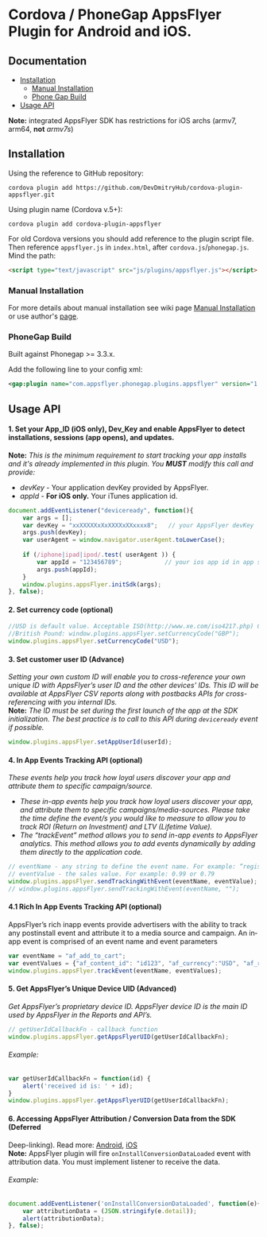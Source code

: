 
# Cordova / PhoneGap AppsFlyer Plugin for Android and iOS.


## Documentation
- [Installation](#installation)
	- [Manual Installation](#manual-installation)
	- [Phone Gap Build](#phonegap-build)  
- [Usage API](#usage-api)

**Note:** integrated AppsFlyer SDK has restrictions for iOS archs (armv7, arm64, **not** _armv7s_)


## Installation

Using the reference to GitHub repository:

	cordova plugin add https://github.com/DevDmitryHub/cordova-plugin-appsflyer.git

Using plugin name (Cordova v.5+):

	cordova plugin add cordova-plugin-appsflyer


For old Cordova versions you should add reference to the plugin script file. 
Then reference `appsflyer.js` in `index.html`, after `cordova.js`/`phonegap.js`.
Mind the path:

```html
<script type="text/javascript" src="js/plugins/appsflyer.js"></script>
```

### Manual Installation

For more details about manual installation see wiki page [Manual Installation](https://github.com/DevDmitryHub/cordova-plugin-appsflyer/wiki/Manual-installation) or use author's [page](https://github.com/AppsFlyerSDK/PhoneGap#manual-installation).

### PhoneGap Build
Built against Phonegap >= 3.3.x.

Add the following line to your config xml:

```xml
<gap:plugin name="com.appsflyer.phonegap.plugins.appsflyer" version="1.0.1" />
```

## Usage API
 

#### 1\. Set your App_ID (iOS only), Dev_Key and enable AppsFlyer to detect installations, sessions (app opens), and updates.  
**Note:** *This is the minimum requirement to start tracking your app installs and it's already implemented in this plugin. You **_MUST_** modify this call and provide:*

- *devKey* - Your application devKey provided by AppsFlyer.
- *appId*  - **For iOS only.** Your iTunes application id.

```javascript
document.addEventListener("deviceready", function(){
    var args = [];
    var devKey = "xxXXXXXxXxXXXXxXXxxxx8";   // your AppsFlyer devKey
    args.push(devKey);
    var userAgent = window.navigator.userAgent.toLowerCase();
                          
    if (/iphone|ipad|ipod/.test( userAgent )) {
        var appId = "123456789";            // your ios app id in app store
        args.push(appId);
    }
	window.plugins.appsFlyer.initSdk(args);
}, false);
```

#### 2\. Set currency code (optional)
```javascript
//USD is default value. Acceptable ISO(http://www.xe.com/iso4217.php) Currency codes here. Examples:  
//British Pound: window.plugins.appsFlyer.setCurrencyCode("GBP");  
window.plugins.appsFlyer.setCurrencyCode("USD");
```
#### 3\. Set customer user ID (Advance)
*Setting your own custom ID will enable you to cross-reference your own unique ID with AppsFlyer’s user ID and the 
other devices’ IDs. This ID will be available at AppsFlyer CSV reports along with postbacks APIs for cross-referencing 
with you internal IDs.*  
**Note:** *The ID must be set during the first launch of the app at the SDK initialization. The best practice is to call to this API during `deviceready` event if possible.*
```javascript
window.plugins.appsFlyer.setAppUserId(userId);
```
#### 4\. In App Events Tracking API (optional)
*These events help you track how loyal users discover your app and attribute them to specific campaign/source.*
- *These in-app events help you track how loyal users discover your app, and attribute them to specific 
campaigns/media-sources. Please take the time define the event/s you would like to measure to allow you 
to track ROI (Return on Investment) and LTV (Lifetime Value).*
- *The “trackEvent” method allows you to send in-app events to AppsFlyer analytics. This method allows you to 
add events dynamically by adding them directly to the application code.*
```javascript
// eventName - any string to define the event name. For example: “registration” or “purchase”
// eventValue - the sales value. For example: 0.99 or 0.79
window.plugins.appsFlyer.sendTrackingWithEvent(eventName, eventValue);
// window.plugins.appsFlyer.sendTrackingWithEvent(eventName, "");
```
#### 4\.1 Rich In App Events Tracking API (optional)
AppsFlyer’s rich in­app events provide advertisers with the ability to track any post­install event and attribute it to a media source and campaign.An in­app event is comprised of an event name and event parameters

```javascript
var eventName = "af_add_to_cart";
var eventValues = {"af_content_id": "id123", "af_currency":"USD", "af_revenue": "2"};
window.plugins.appsFlyer.trackEvent(eventName, eventValues);
```
#### 5\. Get AppsFlyer’s Unique Device UID (Advanced)
*Get AppsFlyer’s proprietary device ID. AppsFlyer device ID is the main ID used by AppsFlyer in the Reports and API’s.*
```javascript
// getUserIdCallbackFn - callback function
window.plugins.appsFlyer.getAppsFlyerUID(getUserIdCallbackFn);
```
###### Example:
```javascript
var getUserIdCallbackFn = function(id) {
	alert('received id is: ' + id);
}
window.plugins.appsFlyer.getAppsFlyerUID(getUserIdCallbackFn);
```
#### 6\. Accessing AppsFlyer Attribution / Conversion Data from the SDK (Deferred 
Deep-linking). Read more: [Android](http://support.appsflyer.com/entries/69796693-Accessing-AppsFlyer-Attribution-Conversion-Data-from-the-SDK-Deferred-Deep-linking-), [iOS](http://support.appsflyer.com/entries/22904293-Testing-AppsFlyer-iOS-SDK-Integration-Before-Submitting-to-the-App-Store-)  
**Note:** AppsFlyer plugin will fire `onInstallConversionDataLoaded` event with attribution data. You must implement listener to receive the data.
###### Example:
```javascript
document.addEventListener('onInstallConversionDataLoaded', function(e){
	var attributionData = (JSON.stringify(e.detail));
	alert(attributionData);
}, false);
```

